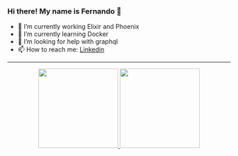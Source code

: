 ### Hi there! My name is Fernando 👋

- 🔭 I’m currently working Elixir and Phoenix
- 🌱 I’m currently learning Docker 
- 🤔 I’m looking for help with graphql
- 📫 How to reach me: 
[Linkedin](https://www.linkedin.com/in/fernandodesouzateixeira/)
<hr>
<div align="center">
  <a href="https://github.com/oteixeiras/oteixeiras">
  <img height="180em" src="https://github-readme-stats.vercel.app/api?username=oteixeiras&show_icons=true&theme=material-palenight&include_all_commits=true&count_private=true"/>
  <img height="180em" src="https://github-readme-stats.vercel.app/api/top-langs/?username=oteixeiras&layout=compact&langs_count=7&theme=material-palenight"/>
</div>
